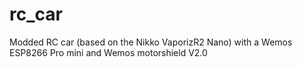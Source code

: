 # rc_car
Modded RC car (based on the Nikko VaporizR2 Nano) with a Wemos ESP8266 Pro mini and Wemos motorshield V2.0
